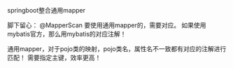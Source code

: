 springboot整合通用mapper

脚下留心： @MapperScan 要使用通用mapper的，需要对应。
如果使用mybatis官方，那么用mybatis的对应注解！

通用mapper，对于pojo类的映射，pojo类名，属性名不一致都有对应的注解进行匹配！
需要指定主键，效率更高！